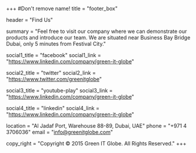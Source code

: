 +++
#Don't remove name!
title = "footer_box"

header = "Find Us"

summary = "Feel free to visit our company where we can demonstrate our products and introduce our team. We are situated near Business Bay Bridge Dubai, only 5 minutes from Festival City."

social1_title = "facebook"
social1_link = "https://www.linkedin.com/company/green-it-globe"

social2_title = "twitter"
social2_link = "https://www.twitter.com/greenitglobe"

social3_title = "youtube-play"
social3_link = "https://www.linkedin.com/company/green-it-globe"

social4_title = "linkedin"
social4_link = "https://www.linkedin.com/company/green-it-globe"

location = "Al Jadaf Port, Warehouse 88-89, Dubai, UAE"
phone = "+971 4 3706036"
email = "info@greenitglobe.com"

copy_right = "Copyright © 2015 Green IT Globe. All Rights Reserved."
+++